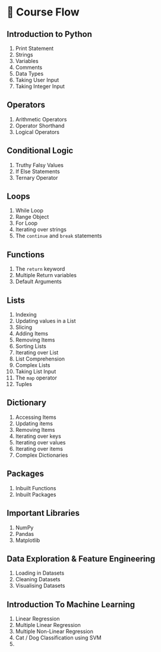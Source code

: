 # 🌊 Course Flow

## Introduction to Python
1. Print Statement
1. Strings
1. Variables
1. Comments
1. Data Types
1. Taking User Input
1. Taking Integer Input

## Operators
1. Arithmetic Operators
1. Operator Shorthand
1. Logical Operators

## Conditional Logic
1. Truthy Falsy Values 
1. If Else Statements
1. Ternary Operator 

## Loops
1. While Loop
1. Range Object
1. For Loop
1. Iterating over strings
1. The `continue` and `break` statements

## Functions
1. The `return` keyword
1. Multiple Return variables
1. Default Arguments

## Lists
1. Indexing
1. Updating values in a List
1. Slicing
1. Adding Items
1. Removing Items
1. Sorting Lists
1. Iterating over List
1. List Comprehension
1. Complex Lists
1. Taking List Input
1. The `map` operator
1. Tuples

## Dictionary
1. Accessing Items
1. Updating items
1. Removing Items
1. Iterating over keys
1. Iterating over values
1. Iterating over items
1. Complex Dictionaries

## Packages
1. Inbuilt Functions
1. Inbuilt Packages

## Important Libraries
1. NumPy
1. Pandas
1. Matplotlib

## Data Exploration & Feature Engineering
1. Loading in Datasets
1. Cleaning Datasets
1. Visualising Datasets

## Introduction To Machine Learning
1. Linear Regression
1. Multiple Linear Regression
1. Multiple Non-Linear Regression
1. Cat / Dog Classification using SVM
1. 